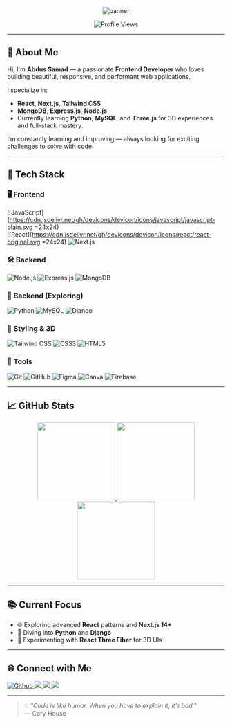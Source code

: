<div align="center">
  <img src="https://i.ibb.co.com/nMPz4Nqh/Abdus-samad-2.png" alt="banner" />
</div>

<p align="center">
  <img src="https://komarev.com/ghpvc/?username=samadsust71&label=Profile%20views&color=0e75b6&style=flat" alt="Profile Views" />
</p>

---

## 👋 About Me

Hi, I'm **Abdus Samad** — a passionate **Frontend Developer** who loves building beautiful, responsive, and performant web applications.

I specialize in:
- **React**, **Next.js**, **Tailwind CSS**
- **MongoDB**, **Express.js**, **Node.js**
- Currently learning **Python**, **MySQL**, and **Three.js** for 3D experiences and full-stack mastery.

I’m constantly learning and improving — always looking for exciting challenges to solve with code.

---

## 🚀 Tech Stack

### 🖥️ Frontend
![JavaScript](https://cdn.jsdelivr.net/gh/devicons/devicon/icons/javascript/javascript-plain.svg =24x24)  
![React](https://cdn.jsdelivr.net/gh/devicons/devicon/icons/react/react-original.svg =24x24)
![Next.js](https://skillicons.dev/icons?i=nextjs)

### 🛠️ Backend
![Node.js](https://cdn.simpleicons.org/nodedotjs/339933=24x24)
![Express.js](https://skillicons.dev/icons?i=express)
![MongoDB](https://skillicons.dev/icons?i=mongodb)

### 🧪 Backend (Exploring)
![Python](https://cdn.jsdelivr.net/gh/devicons/devicon/icons/python/python-original.svg)
![MySQL](https://skillicons.dev/icons?i=mysql)
![Django](https://skillicons.dev/icons?i=django)

### 🎨 Styling & 3D
![Tailwind CSS](https://skillicons.dev/icons?i=tailwind)
![CSS3](https://skillicons.dev/icons?i=css)
![HTML5](https://skillicons.dev/icons?i=html)

### 🧰 Tools
![Git](https://cdn.jsdelivr.net/gh/devicons/devicon/icons/git/git-original.svg)
![GitHub](https://skillicons.dev/icons?i=github)
![Figma](https://cdn.jsdelivr.net/gh/devicons/devicon/icons/figma/figma-original.svg)
![Canva](https://cdn.jsdelivr.net/gh/devicons/devicon/icons/canva/canva-original.svg)
![Firebase](https://cdn.jsdelivr.net/gh/devicons/devicon/icons/firebase/firebase-plain.svg)

---

## 📈 GitHub Stats

<div align="center">

<a href="https://github.com/Samadsust71">
  <img src="https://github-readme-stats.vercel.app/api?username=Samadsust71&show_icons=true&count_private=true&hide_border=true&theme=tokyonight" height="180px" />
</a>

<a href="https://github.com/Samadsust71">
  <img src="https://github-readme-stats.vercel.app/api/top-langs/?username=Samadsust71&layout=compact&langs_count=8&hide_border=true&theme=tokyonight" height="180px" />
</a>

<a href="https://git.io/streak-stats">
  <img src="https://streak-stats.demolab.com?user=Samadsust71&theme=tokyonight&hide_border=true&date_format=M%20j%5B%2C%20Y%5D" height="180px" />
</a>

</div>

---

## 📚 Current Focus

- 🌐 Exploring advanced **React** patterns and **Next.js 14+**
- 🐍 Diving into **Python** and **Django**
- 🌌 Experimenting with **React Three Fiber** for 3D UIs

---

## 🌐 Connect with Me

<p align="left">
  <a href="https://github.com/Samadsust71" target="_blank">
    <img alt="Github" src="https://img.shields.io/badge/GitHub-%2312100E.svg?&style=for-the-badge&logo=Github&logoColor=white" />
  </a>
  <a href="https://www.linkedin.com/in/abdus-samad-3989b5317" target="_blank">
    <img src="https://img.shields.io/static/v1?message=LinkedIn&logo=linkedin&label=&color=0077B5&logoColor=white&labelColor=&style=for-the-badge" />
  </a>
  <a href="https://x.com/SamadReza71" target="_blank">
    <img src="https://img.shields.io/static/v1?message=Twitter&logo=twitter&label=&color=1DA1F2&logoColor=white&labelColor=&style=for-the-badge" />
  </a>
  <a href="https://dev.to/samadsust71" target="_blank">
    <img src="https://img.shields.io/static/v1?message=dev.to&logo=dev.to&label=&color=0A0A0A&logoColor=white&labelColor=&style=for-the-badge" />
  </a>
</p>

---

> 💡 *"Code is like humor. When you have to explain it, it’s bad."*  
> — Cory House

